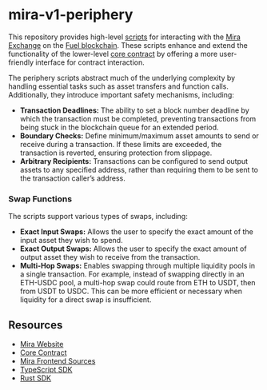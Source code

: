 # mira-v1-periphery

This repository provides high-level [scripts](https://docs.fuel.network/docs/sway/sway-program-types/scripts/) for interacting with the [Mira Exchange](https://mira.ly/) on the [Fuel blockchain](https://fuel.network/). These scripts enhance and extend the functionality of the lower-level [core contract](https://github.com/mira-amm/mira-v1-core) by offering a more user-friendly interface for contract interaction.

The periphery scripts abstract much of the underlying complexity by handling essential tasks such as asset transfers and function calls. Additionally, they introduce important safety mechanisms, including:

- **Transaction Deadlines:** The ability to set a block number deadline by which the transaction must be completed, preventing transactions from being stuck in the blockchain queue for an extended period.
- **Boundary Checks:** Define minimum/maximum asset amounts to send or receive during a transaction. If these limits are exceeded, the transaction is reverted, ensuring protection from slippage.
- **Arbitrary Recipients:** Transactions can be configured to send output assets to any specified address, rather than requiring them to be sent to the transaction caller’s address.

### Swap Functions

The scripts support various types of swaps, including:

- **Exact Input Swaps:** Allows the user to specify the exact amount of the input asset they wish to spend.
- **Exact Output Swaps:** Allows the user to specify the exact amount of output asset they wish to receive from the transaction.
- **Multi-Hop Swaps:** Enables swapping through multiple liquidity pools in a single transaction. For example, instead of swapping directly in an ETH-USDC pool, a multi-hop swap could route from ETH to USDT, then from USDT to USDC. This can be more efficient or necessary when liquidity for a direct swap is insufficient.

## Resources

- [Mira Website](https://mira.ly/)
- [Core Contract](https://github.com/mira-amm/mira-v1-core)
- [Mira Frontend Sources](https://github.com/mira-amm/mira-amm-web)
- [TypeScript SDK](https://github.com/mira-amm/mira-v1-ts)
- [Rust SDK](https://github.com/mira-amm/mira-v1-rs)
